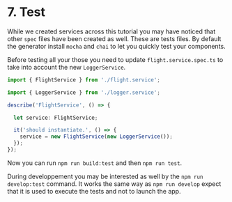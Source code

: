 # 7. Test

While we created services across this tutorial you may have noticed that other `spec` files have been created as well. These are tests files. By default the generator install `mocha` and `chai` to let you quickly test your components.

Before testing all your those you need to update `flight.service.spec.ts` to take into account the new `LoggerService`.

```typescript
import { FlightService } from './flight.service';

import { LoggerService } from './logger.service';

describe('FlightService', () => {

  let service: FlightService;

  it('should instantiate.', () => {
    service = new FlightService(new LoggerService());
  });
});
```

Now you can run `npm run build:test` and then `npm run test`.

During developpement you may be interested as well by the `npm run develop:test` command. It works the same way as `npm run develop` expect that it is used to execute the tests and not to launch the app.